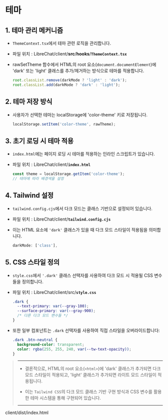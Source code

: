 # 테마

## **1. 테마 관리 메커니즘**
- `ThemeContext.tsx`에서 테마 관련 로직을 관리합니다.
- 파일 위치 : LibreChat/client/**src**/**hooks**/**`ThemeContext.tsx`**
- rawSetTheme 함수에서 HTML의 root 요소(`document.documentElement`)에\
  'dark' 또는 'light' 클래스를 추가/제거하는 방식으로 테마를 적용합니다.

  ```js
  root.classList.remove(darkMode ? 'light' : 'dark');
  root.classList.add(darkMode ? 'dark' : 'light');
  ```

## **2. 테마 저장 방식**
- 사용자가 선택한 테마는 localStorage에 'color-theme' 키로 저장됩니다.

  ```js
  localStorage.setItem('color-theme', rawTheme);
  ```

## **3. 초기 로딩 시 테마 적용**
- `index.html`에는 페이지 로딩 시 테마를 적용하는 인라인 스크립트가 있습니다.
- 파일 위치 : LibreChat/client/**`index.html`**

  ```js
  const theme = localStorage.getItem('color-theme');
  // 테마에 따라 배경색을 설정
  ```

## **4. Tailwind 설정**
- `tailwind.config.cjs`에서 다크 모드는 클래스 기반으로 설정되어 있습니다.
- 파일 위치 : LibreChat/client/**`tailwind.config.cjs`**
- 이는 HTML 요소에 `'dark'` 클래스가 있을 때 다크 모드 스타일이 적용됨을 의미합니다.

  ```js
  darkMode: ['class'],
  ```

## **5. CSS 스타일 정의**
- `style.css`에서 `'.dark'` 클래스 선택자를 사용하여 다크 모드 시 적용될 CSS 변수들을 정의합니다.
- 파일 위치 : LibreChat/client/src/**`style.css`**

  ```css
  .dark {
    --text-primary: var(--gray-100);
    --surface-primary: var(--gray-900);
    /* 다른 다크 모드 변수들 */
  }
  ```

- 또한 일부 컴포넌트는 `.dark` 선택자를 사용하여 직접 스타일을 오버라이드합니다:

  ```css
  .dark .btn-neutral {
    background-color: transparent;
    color: rgba(255, 255, 240, var(--tw-text-opacity));
  }
  ```

> ---
> - 결론적으로, HTML의 root 요소(`<html>`)에 'dark' 클래스가 추가되면 다크 모드 스타일이 적용되고, 'light' 클래스가 추가되면 라이트 모드 스타일이 적용됩니다.
>
> - 이는 `Tailwind CSS`의 다크 모드 클래스 기반 구현 방식과 CSS 변수를 활용한 테마 시스템을 통해 구현되어 있습니다.
> ---



<!-- 수정 파일 -->
client/dist/index.html

